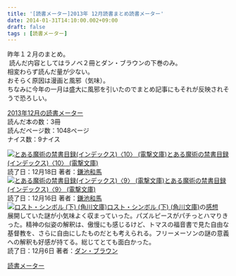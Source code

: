 ```yaml
---
title: '[読書メーター]2013年 12月読書まとめ読書メーター'
date: 2014-01-31T14:10:00.002+09:00
draft: false
tags : [読書メーター]
---
```


昨年１２月のまとめ。  
 読んだ内容としてはラノベ２冊とダン・ブラウンの下巻のみ。  
相変わらず読んだ量が少ない。  
おそらく原因は漫画と風邪（気味）。   
ちなみに今年の一月は盛大に風邪を引いたのでまとめ記事にもそれが反映されそうで恐ろしい。  
  
  
[2013年12月の読書メーター](http://book.akahoshitakuya.com/u/44081/matome?invite_id=44081)  
読んだ本の数：3冊  
読んだページ数：1048ページ  
ナイス数：9ナイス  
  
[![とある魔術の禁書目録(インデックス)〈10〉 (電撃文庫)](http://ecx.images-amazon.com/images/I/511P2Vf-7IL._SX100_.jpg)](http://book.akahoshitakuya.com/b/4840234280)[とある魔術の禁書目録(インデックス)〈10〉 (電撃文庫)](http://book.akahoshitakuya.com/b/4840234280 "とある魔術の禁書目録(インデックス)〈10〉 (電撃文庫)")  
読了日：12月18日 著者：[鎌池和馬](http://book.akahoshitakuya.com/s?q=%E9%8E%8C%E6%B1%A0%20%E5%92%8C%E9%A6%AC)  
[![とある魔術の禁書目録(インデックス)〈9〉 (電撃文庫)](http://ecx.images-amazon.com/images/I/51epKRfkOML._SX100_.jpg)](http://book.akahoshitakuya.com/b/4840233853)[とある魔術の禁書目録(インデックス)〈9〉 (電撃文庫)](http://book.akahoshitakuya.com/b/4840233853 "とある魔術の禁書目録(インデックス)〈9〉 (電撃文庫)")  
読了日：12月16日 著者：[鎌池和馬](http://book.akahoshitakuya.com/s?q=%E9%8E%8C%E6%B1%A0%20%E5%92%8C%E9%A6%AC)  
[![ロスト・シンボル (下) (角川文庫)](http://ecx.images-amazon.com/images/I/51D6BlKt5xL._SX100_.jpg)](http://book.akahoshitakuya.com/b/404100442X)[ロスト・シンボル (下) (角川文庫)](http://book.akahoshitakuya.com/b/404100442X "ロスト・シンボル (下) (角川文庫)")の[感想](http://book.akahoshitakuya.com/cmt/33947690 "ロスト・シンボル (下) (角川文庫)のcallas1900さんの感想")  
展開していた謎が小気味よく収まっていった。パズルピースがパチっとハマりきった。精神の似姿の解釈は、傲慢にも感じるけど、トマスの福音書で見た自由な基督教を、さらに自由にしたものだとも考えられる。フリーメーソンの謎の意義への解釈も好感が持てる。総じてとても面白かった。  
読了日：12月6日 著者：[ダン・ブラウン](http://book.akahoshitakuya.com/s?q=%E3%83%80%E3%83%B3%E3%83%BB%E3%83%96%E3%83%A9%E3%82%A6%E3%83%B3)  
  
[読書メーター](http://book.akahoshitakuya.com/)